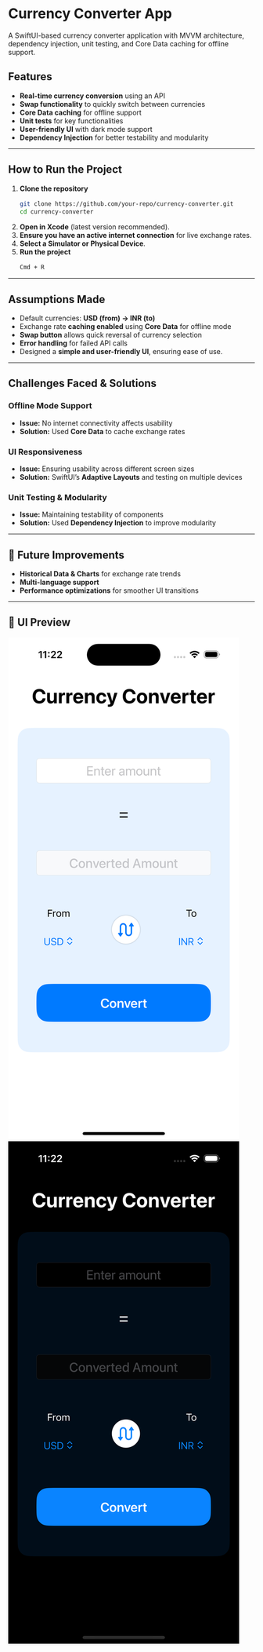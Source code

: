 # Currency Converter App

A SwiftUI-based currency converter application with MVVM architecture, dependency injection, unit testing, and Core Data caching for offline support.

## Features

-  **Real-time currency conversion** using an API
-  **Swap functionality** to quickly switch between currencies
-  **Core Data caching** for offline support
-  **Unit tests** for key functionalities
-  **User-friendly UI** with dark mode support
-  **Dependency Injection** for better testability and modularity

---

##  How to Run the Project

1. **Clone the repository**
   ```sh
   git clone https://github.com/your-repo/currency-converter.git
   cd currency-converter
   ```
2. **Open in Xcode** (latest version recommended).
3. **Ensure you have an active internet connection** for live exchange rates.
4. **Select a Simulator or Physical Device**.
5. **Run the project**
   ```sh
   Cmd + R
   ```

---

##  Assumptions Made

- Default currencies: **USD (from) → INR (to)**
- Exchange rate **caching enabled** using  **Core Data** for offline mode
- **Swap button** allows quick reversal of currency selection
- **Error handling** for failed API calls
- Designed a **simple and user-friendly UI**, ensuring ease of use.

---

##  Challenges Faced & Solutions


###  Offline Mode Support
- **Issue:** No internet connectivity affects usability
- **Solution:** Used **Core Data** to cache exchange rates

###  UI Responsiveness
- **Issue:** Ensuring usability across different screen sizes
- **Solution:** SwiftUI’s **Adaptive Layouts** and testing on multiple devices

###  Unit Testing & Modularity
- **Issue:** Maintaining testability of components
- **Solution:** Used **Dependency Injection** to improve modularity

---

## 🎯 Future Improvements

-  **Historical Data & Charts** for exchange rate trends
-  **Multi-language support**
-  **Performance optimizations** for smoother UI transitions

---

## 📸 UI Preview

![Currency Converter UI](currencyConverter/Assets.xcassets/SS.imageset/SS.png)
![Currency Converter UI](currencyConverter/Assets.xcassets/SSDark.imageset/SSDark.png)

